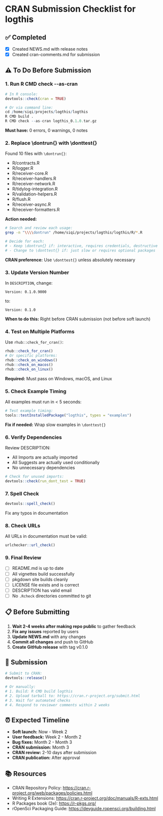 # CRAN Submission Checklist for logthis

## ✅ Completed

- [x] Created NEWS.md with release notes
- [x] Created cran-comments.md for submission

## ⚠️ To Do Before Submission

### 1. Run R CMD check --as-cran

```r
# In R console:
devtools::check(cran = TRUE)

# Or via command line:
cd /home/siqi/projects/logthis/logthis
R CMD build .
R CMD check --as-cran logthis_0.1.0.tar.gz
```

**Must have:** 0 errors, 0 warnings, 0 notes

### 2. Replace \dontrun{} with \donttest{}

Found 10 files with `\dontrun{}`:
- R/contracts.R
- R/logger.R
- R/receiver-core.R
- R/receiver-handlers.R
- R/receiver-network.R
- R/tidylog-integration.R
- R/validation-helpers.R
- R/flush.R
- R/receiver-async.R
- R/receiver-formatters.R

**Action needed:**
```bash
# Search and review each usage:
grep -n "\\\\dontrun" /home/siqi/projects/logthis/logthis/R/*.R

# Decide for each:
# - Keep \dontrun{} if: interactive, requires credentials, destructive
# - Change to \donttest{} if: just slow or requires optional packages
```

**CRAN preference:** Use `\donttest{}` unless absolutely necessary

### 3. Update Version Number

In `DESCRIPTION`, change:
```
Version: 0.1.0.9000
```
to:
```
Version: 0.1.0
```

**When to do this:** Right before CRAN submission (not before soft launch)

### 4. Test on Multiple Platforms

Use `rhub::check_for_cran()`:
```r
rhub::check_for_cran()
# Or specific platforms:
rhub::check_on_windows()
rhub::check_on_macos()
rhub::check_on_linux()
```

**Required:** Must pass on Windows, macOS, and Linux

### 5. Check Example Timing

All examples must run in < 5 seconds:
```r
# Test example timing:
tools::testInstalledPackage("logthis", types = "examples")
```

**Fix if needed:** Wrap slow examples in `\donttest{}`

### 6. Verify Dependencies

Review DESCRIPTION:
- All Imports are actually imported
- All Suggests are actually used conditionally
- No unnecessary dependencies

```r
# Check for unused imports:
devtools::check(run_dont_test = TRUE)
```

### 7. Spell Check

```r
devtools::spell_check()
```

Fix any typos in documentation

### 8. Check URLs

All URLs in documentation must be valid:
```r
urlchecker::url_check()
```

### 9. Final Review

- [ ] README.md is up to date
- [ ] All vignettes build successfully
- [ ] pkgdown site builds cleanly
- [ ] LICENSE file exists and is correct
- [ ] DESCRIPTION has valid email
- [ ] No `.Rcheck` directories committed to git

## 📋 Before Submitting

1. **Wait 2-4 weeks after making repo public** to gather feedback
2. **Fix any issues** reported by users
3. **Update NEWS.md** with any changes
4. **Commit all changes** and push to GitHub
5. **Create GitHub release** with tag v0.1.0

## 🚀 Submission

```r
# Submit to CRAN:
devtools::release()

# Or manually:
# 1. Build: R CMD build logthis
# 2. Upload tarball to: https://cran.r-project.org/submit.html
# 3. Wait for automated checks
# 4. Respond to reviewer comments within 2 weeks
```

## ⏰ Expected Timeline

- **Soft launch:** Now - Week 2
- **User feedback:** Week 2 - Month 2
- **Bug fixes:** Month 2 - Month 3
- **CRAN submission:** Month 3
- **CRAN review:** 2-10 days after submission
- **CRAN publication:** After approval

## 📚 Resources

- CRAN Repository Policy: https://cran.r-project.org/web/packages/policies.html
- Writing R Extensions: https://cran.r-project.org/doc/manuals/R-exts.html
- R Packages book (2e): https://r-pkgs.org/
- rOpenSci Packaging Guide: https://devguide.ropensci.org/building.html
